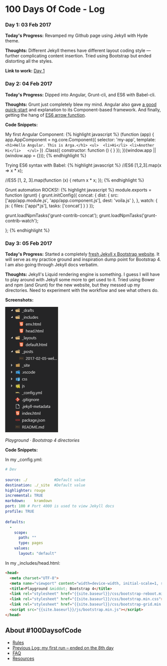 # 100 Days Of Code - Log

### Day 1: 03 Feb 2017

**Today's Progress:** Revamped my Github page using Jekyll with Hyde theme.

**Thoughts:** Different Jekyll themes have different layout coding style —
further complicating content insertion. Tried using Bootstrap but ended 
distorting all the styles. 

**Link to work:** [Day 1](http://d0ct0r4r6a.github.io)

### Day 2: 04 Feb 2017

**Today's Progress:** Dipped into Angular, Grunt-cli, and ES6 with Babel-cli.

**Thoughts:** Grunt just completely blew my mind. Angular also gave [a good quick-start](https://angular.io/docs/ts/latest/quickstart.html) and explanation to its Component-based framework. And finally, getting the hang of [ES6 arrow function](https://www.sitepoint.com/es6-arrow-functions-new-fat-concise-syntax-javascript/).

**Code Snippets:** 

My first Angular Component:
{% highlight javascript %}
(function (app) {
  app.AppComponent =
    ng.core.Component({
      selector: 'my-app',
      template: `<h1>Hello Angular. This is Arga.</h1>
      <ul> 
        <li>Hi</li>
        <li>Another Hi</li>  
      </ul>`
    })
      .Class({
        constructor: function () { }
      });
})(window.app || (window.app = {}));
{% endhighlight %}

Trying ES6 syntax with Babel:
{% highlight javascript %}
  //ES6
  [1,2,3].map(x => x * x);

  //ES5
  [1, 2, 3].map(function (x) {
  return x * x;
});
{% endhighlight %}


Grunt automation ROCKS!:
{% highlight javascript %}
module.exports = function (grunt) {
  grunt.initConfig({
    concat: {
      dist: {
        src: ['app/app.module.js', 'app/app.component.js'],
        dest: 'voila.js'
      },
    },
    watch: {
    js: {
      files: ['app/*.js'],
      tasks: ['concat']
      }
    }
  });

  grunt.loadNpmTasks('grunt-contrib-concat');
  grunt.loadNpmTasks('grunt-contrib-watch');

};
{% endhighlight %}

### Day 3: 05 Feb 2017

**Today's Progress:** Started a completely [fresh Jekyll x Bootstrap website](https://d0ct0r4r6a.github.io/Playground-Bootstrap-4/). It will serve as my practice ground and inspiration dump point for Bootstrap 4. I am also going through Jekyll docs verbatim.

**Thoughts:** Jekyll's Liquid rendering engine is something. I guess I will have to play around with Jekyll some more to get used to it. Tried using Bower and npm (and Grunt) for the new website, but they messed up my directories. Need to experiment with the workflow and see what others do.

**Screenshots:**

![Playground · Bootstrap 4 initial directories](img/d3-1.png)

*Playground · Bootstrap 4 directories*

**Code Snippets:**

In my _config.yml:
```yml
# Dev

source: ./            #Default value
destination: ./_site  #Default value
highlighter: rouge
incremental: TRUE
markdown:    kramdown
port: 100 # Port 4000 is used to view Jekyll docs
profile: TRUE

defaults:
  -
    scope:
      path: ""
      type: pages
    values:
      layout: "default"
```

In my _includes/head.html:

```html
<head>
  <meta charset="UTF-8">
  <meta name="viewport" content="width=device-width, initial-scale=1, shrink-to-fit=no">
  <title>Playground &middot; Bootstrap 4</title>
  <link rel="stylesheet" href="{{site.baseurl}}/css/bootstrap-reboot.min.css">
  <link rel="stylesheet" href="{{site.baseurl}}/css/bootstrap.min.css">
  <link rel="stylesheet" href="{{site.baseurl}}/css/bootstrap-grid.min.css">
  <script src="{{site.baseurl}}/js/bootstrap.min.js"></script>
</head>
```

## About #100DaysofCode
* [Rules](rules.md)
* [Previous Log: my first run – ended on the 8th day ](previous-log.md)
* [FAQ](FAQ.md)
* [Resources](resources.md)
